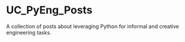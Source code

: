 # UC_PyEng_Posts
A collection of posts about leveraging Python for informal and creative engineering tasks.
